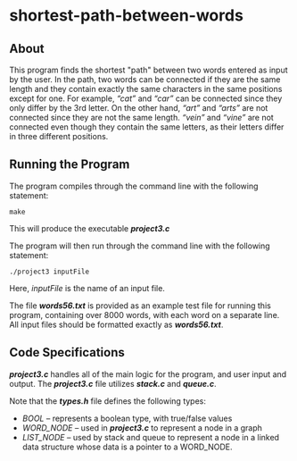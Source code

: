 # shortest-path-between-words
## About
This program finds the shortest "path" between two words entered as input by the user. In the path, two words can be connected if they are the same length and they contain exactly the same characters in the same positions except for one. For example, _“cat”_ and _“car”_ can be connected since they only differ by the 3rd letter. On the other hand, _“art”_ and _“arts”_ are not connected since they are not the same length. _“vein”_ and _“vine”_ are not connected even though they contain the same letters, as their letters differ in three different positions. 

## Running the Program
The program compiles through the command line with the following statement: 

`make`

This will produce the executable **_project3.c_**

The program will then run through the command line with the following statement:

`./project3 inputFile`

Here, _inputFile_ is the name of an input file.

The file **_words56.txt_** is provided as an example test file for running this program, containing over 8000 words, with each word on a separate line. All input files should be formatted exactly as **_words56.txt_**. 

## Code Specifications

**_project3.c_** handles all of the main logic for the program, and user input and output.
The **_project3.c_** file utilizes **_stack.c_** and **_queue.c_**. 

Note that the **_types.h_** file defines the following types:
* _BOOL_ – represents a boolean type, with true/false values
* _WORD_NODE_ – used in **_project3.c_** to represent a node in a graph
* _LIST_NODE_ – used by stack and queue to represent a node in a linked data
structure whose data is a pointer to a WORD_NODE.
